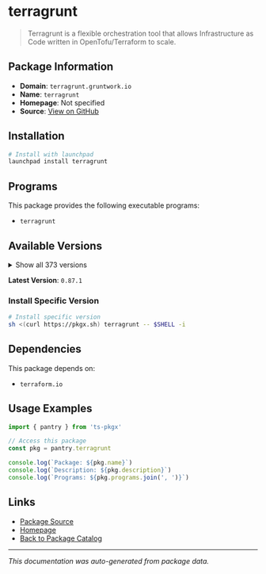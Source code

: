 # terragrunt

> Terragrunt is a flexible orchestration tool that allows Infrastructure as Code written in OpenTofu/Terraform to scale.

## Package Information

- **Domain**: `terragrunt.gruntwork.io`
- **Name**: `terragrunt`
- **Homepage**: Not specified
- **Source**: [View on GitHub](https://github.com/pkgxdev/pantry/tree/main/projects/terragrunt.gruntwork.io/package.yml)

## Installation

```bash
# Install with launchpad
launchpad install terragrunt
```

## Programs

This package provides the following executable programs:

- `terragrunt`

## Available Versions

<details>
<summary>Show all 373 versions</summary>

- `0.87.1`, `0.87.0`, `0.86.3`, `0.86.2`, `0.86.1`
- `0.86.0`, `0.85.1`, `0.85.0`, `0.84.1`, `0.84.0`
- `0.83.2`, `0.83.1`, `0.83.0`, `0.82.4`, `0.82.3`
- `0.82.2`, `0.82.1`, `0.82.0`, `0.81.10`, `0.81.9`
- `0.81.8`, `0.81.7`, `0.81.6`, `0.81.5`, `0.81.4`
- `0.81.3`, `0.81.2`, `0.81.1`, `0.81.0`, `0.80.4`
- `0.80.3`, `0.80.2`, `0.80.1`, `0.80.0`, `0.79.3`
- `0.79.2`, `0.79.1`, `0.79.0`, `0.78.4`, `0.78.3`
- `0.78.2`, `0.78.1`, `0.78.0`, `0.77.22`, `0.77.21`
- `0.77.20`, `0.77.19`, `0.77.18`, `0.77.17`, `0.77.16`
- `0.77.15`, `0.77.14`, `0.77.13`, `0.77.12`, `0.77.11`
- `0.77.10`, `0.77.9`, `0.77.8`, `0.77.7`, `0.77.6`
- `0.77.5`, `0.77.4`, `0.77.3`, `0.77.2`, `0.77.1`
- `0.77.0`, `0.76.8`, `0.76.7`, `0.76.6`, `0.76.5`
- `0.76.4`, `0.76.3`, `0.76.2`, `0.76.1`, `0.76.0`
- `0.75.10`, `0.75.9`, `0.75.8`, `0.75.7`, `0.75.6`
- `0.75.5`, `0.75.4`, `0.75.3`, `0.75.2`, `0.75.1`
- `0.75.0`, `0.74.0`, `0.73.16`, `0.73.15`, `0.73.14`
- `0.73.13`, `0.73.12`, `0.73.11`, `0.73.10`, `0.73.9`
- `0.73.8`, `0.73.7`, `0.73.6`, `0.73.5`, `0.73.4`
- `0.73.3`, `0.73.2`, `0.73.1`, `0.73.0`, `0.72.9`
- `0.72.8`, `0.72.6`, `0.72.5`, `0.72.4`, `0.72.3`
- `0.72.2`, `0.72.1`, `0.72.0`, `0.71.5`, `0.71.4`
- `0.71.3`, `0.71.2`, `0.71.1`, `0.71.0`, `0.70.4`
- `0.70.3`, `0.70.2`, `0.70.1`, `0.70.0`, `0.69.13`
- `0.69.12`, `0.69.11`, `0.69.10`, `0.69.9`, `0.69.8`
- `0.69.7`, `0.69.6`, `0.69.5`, `0.69.3`, `0.69.2`
- `0.69.1`, `0.69.0`, `0.68.17`, `0.68.16`, `0.68.15`
- `0.68.14`, `0.68.13`, `0.68.12`, `0.68.10`, `0.68.9`
- `0.68.8`, `0.68.7`, `0.68.6`, `0.68.5`, `0.68.4`
- `0.68.3`, `0.68.2`, `0.68.1`, `0.68.0`, `0.67.16`
- `0.67.15`, `0.67.14`, `0.67.13`, `0.67.12`, `0.67.11`
- `0.67.10`, `0.67.9`, `0.67.8`, `0.67.7`, `0.67.6`
- `0.67.5`, `0.67.4`, `0.67.3`, `0.67.2`, `0.67.1`
- `0.67.0`, `0.66.9`, `0.66.8`, `0.66.7`, `0.66.6`
- `0.66.5`, `0.66.4`, `0.66.3`, `0.66.2`, `0.66.1`
- `0.66.0`, `0.65.0`, `0.64.5`, `0.64.4`, `0.64.3`
- `0.64.2`, `0.64.1`, `0.64.0`, `0.63.8`, `0.63.7`
- `0.63.6`, `0.63.5`, `0.63.4`, `0.63.3`, `0.63.2`
- `0.63.1`, `0.63.0`, `0.62.3`, `0.62.2`, `0.62.1`
- `0.62.0`, `0.61.1`, `0.61.0`, `0.60.1`, `0.60.0`
- `0.59.7`, `0.59.6`, `0.59.5`, `0.59.4`, `0.59.3`
- `0.59.2`, `0.59.1`, `0.59.0`, `0.58.16`, `0.58.15`
- `0.58.14`, `0.58.13`, `0.58.12`, `0.58.11`, `0.58.10`
- `0.58.9`, `0.58.8`, `0.58.7`, `0.58.6`, `0.58.5`
- `0.58.4`, `0.58.3`, `0.58.2`, `0.58.1`, `0.58.0`
- `0.57.13`, `0.57.12`, `0.57.11`, `0.57.10`, `0.57.9`
- `0.57.8`, `0.57.7`, `0.57.6`, `0.57.5`, `0.57.4`
- `0.57.3`, `0.57.2`, `0.57.1`, `0.57.0`, `0.56.5`
- `0.56.4`, `0.56.3`, `0.56.2`, `0.56.1`, `0.56.0`
- `0.55.21`, `0.55.20`, `0.55.19`, `0.55.18`, `0.55.17`
- `0.55.16`, `0.55.15`, `0.55.14`, `0.55.13`, `0.55.12`
- `0.55.11`, `0.55.10`, `0.55.9`, `0.55.8`, `0.55.7`
- `0.55.6`, `0.55.5`, `0.55.4`, `0.55.3`, `0.55.2`
- `0.55.1`, `0.55.0`, `0.54.22`, `0.54.21`, `0.54.20`
- `0.54.19`, `0.54.18`, `0.54.17`, `0.54.16`, `0.54.15`
- `0.54.14`, `0.54.13`, `0.54.12`, `0.54.11`, `0.54.10`
- `0.54.9`, `0.54.8`, `0.54.7`, `0.54.6`, `0.54.5`
- `0.54.4`, `0.54.3`, `0.54.2`, `0.54.1`, `0.54.0`
- `0.53.8`, `0.53.7`, `0.53.6`, `0.53.5`, `0.53.4`
- `0.53.3`, `0.53.2`, `0.53.1`, `0.53.0`, `0.52.7`
- `0.52.6`, `0.52.5`, `0.52.4`, `0.52.3`, `0.52.2`
- `0.52.1`, `0.52.0`, `0.51.9`, `0.51.8`, `0.51.7`
- `0.51.6`, `0.51.5`, `0.51.4`, `0.51.3`, `0.51.2`
- `0.51.1`, `0.51.0`, `0.50.17`, `0.50.16`, `0.50.15`
- `0.50.14`, `0.50.13`, `0.50.12`, `0.50.11`, `0.50.10`
- `0.50.9`, `0.50.8`, `0.50.7`, `0.50.6`, `0.50.5`
- `0.50.4`, `0.50.3`, `0.50.2`, `0.50.1`, `0.50.0`
- `0.49.1`, `0.49.0`, `0.48.6`, `0.48.5`, `0.48.4`
- `0.48.3`, `0.48.2`, `0.48.1`, `0.48.0`, `0.47.0`
- `0.46.3`, `0.46.2`, `0.46.1`, `0.46.0`, `0.45.18`
- `0.45.17`, `0.45.16`, `0.45.15`, `0.45.14`, `0.45.13`
- `0.45.12`, `0.45.11`, `0.45.10`, `0.45.9`, `0.45.8`
- `0.45.7`, `0.45.6`, `0.45.5`, `0.45.4`, `0.45.3`
- `0.45.2`, `0.45.1`, `0.45.0`

</details>

**Latest Version**: `0.87.1`

### Install Specific Version

```bash
# Install specific version
sh <(curl https://pkgx.sh) terragrunt -- $SHELL -i
```

## Dependencies

This package depends on:

- `terraform.io`

## Usage Examples

```typescript
import { pantry } from 'ts-pkgx'

// Access this package
const pkg = pantry.terragrunt

console.log(`Package: ${pkg.name}`)
console.log(`Description: ${pkg.description}`)
console.log(`Programs: ${pkg.programs.join(', ')}`)
```

## Links

- [Package Source](https://github.com/pkgxdev/pantry/tree/main/projects/terragrunt.gruntwork.io/package.yml)
- [Homepage](#)
- [Back to Package Catalog](../../package-catalog.md)

---

*This documentation was auto-generated from package data.*
